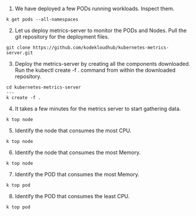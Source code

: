 1. We have deployed a few PODs running workloads. Inspect them.
```
k get pods --all-namespaces
```
2. Let us deploy metrics-server to monitor the PODs and Nodes. Pull the git repository for the deployment files.
```
git clone https://github.com/kodekloudhub/kubernetes-metrics-server.git
```
3. Deploy the metrics-server by creating all the components downloaded.   
Run the kubectl create -f . command from within the downloaded repository.
```
cd kubernetes-metrics-server
---
k create -f .
```
4. It takes a few minutes for the metrics server to start gathering data.
```
k top node
```
5. Identify the node that consumes the most CPU.
```
k top node 
```
6. Identify the node that consumes the most Memory.
```
k top node
```
7. Identify the POD that consumes the most Memory.
```
k top pod
```
8. Identify the POD that consumes the least CPU.
```
k top pod
```